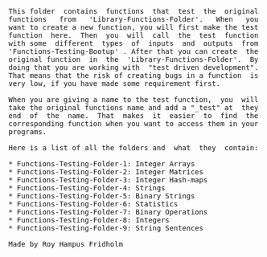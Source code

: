 
<pre>
This folder  contains  functions  that  test  the  original
functions   from   'Library-Functions-Folder'.   When   you
want to create a new function, you will first make the test
function  here.  Then  you  will  call  the  test  function
with some  different  types  of  inputs  and  outputs  from
'Functions-Testing-Bootup' . After that you can create  the
original function  in  the  'Library-Functions-Folder'.  By
doing that you are working with  "test driven development".
That means that the risk of creating bugs in a function  is
very low, if you have made some requirement first.

When you are giving a name to the test function,  you  will
take the original functions name and add a "_test" at  they
end  of  the  name.  That  makes  it  easier  to  find  the
corresponding function when you want to access them in your
programs.

Here is a list of all the folders and  what  they  contain:

* Functions-Testing-Folder-1: Integer Arrays
* Functions-Testing-Folder-2: Integer Matrices
* Functions-Testing-Folder-3: Integer Hash-maps
* Functions-Testing-Folder-4: Strings
* Functions-Testing-Folder-5: Binary Strings
* Functions-Testing-Folder-6: Statistics
* Functions-Testing-Folder-7: Binary Operations
* Functions-Testing-Folder-8: Integers
* Functions-Testing-Folder-9: String Sentences

Made by Roy Hampus Fridholm
</pre>
